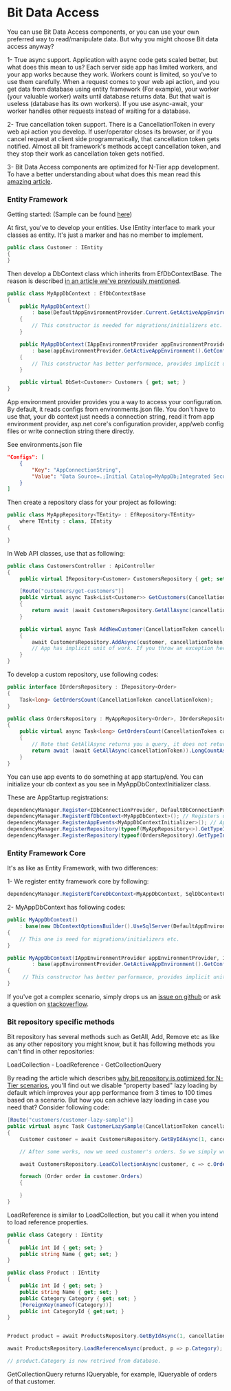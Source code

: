 # Bit Data Access

You can use Bit Data Access components, or you can use your own preferred way to read/manipulate data. But why you might choose Bit data access anyway?


1- True async support. Application with async code gets scaled better, but what does this mean to us? Each server side app has limited workers, and your app works because they work. Workers count is limited, so you've to use them carefully. When a request comes to your web api action, and you get data from database using entity framework (For example), your worker (your valuable worker) waits until database returns data. But that wait is useless (database has its own workers). If you use async-await, your worker handles other requests instead of waiting for a database.


2- True cancellation token support. There is a CancellationToken in every web api action you develop. If user/operator closes its browser, or if you cancel request at client side programmatically, that cancellation token gets notified. Almost all bit framework's methods accept cancellation token, and they stop their work as cancellation token gets notified.


3- Bit Data Access components are optimized for N-Tier app development. To have a better understanding about what does this mean read this [amazing article](https://docs.bit-framework.com/docs/design-backgrounds/optimized-entity-framework-for-n-tier-apps.html).

### Entity Framework

Getting started: (Sample can be found [here](https://github.com/bit-foundation/bit-framework/tree/master/Samples/DataAccessSamples/))

At first, you've to develop your entities. Use IEntity interface to mark your classes as entity. It's just a marker and has no member to implement.

```csharp
public class Customer : IEntity
{
}
```

Then develop a DbContext class which inherits from EfDbContextBase. The reason is described [in an article we've previously mentioned](https://docs.bit-framework.com/docs/design-backgrounds/optimized-entity-framework-for-n-tier-apps.html).

```csharp
public class MyAppDbContext : EfDbContextBase
{
    public MyAppDbContext()
        : base(DefaultAppEnvironmentProvider.Current.GetActiveAppEnvironment().GetConfig<string>("AppConnectionString"))
    {
        // This constructor is needed for migrations/initializers etc.
    }

    public MyAppDbContext(IAppEnvironmentProvider appEnvironmentProvider, IDbConnectionProvider dbConnectionProvider)
        : base(appEnvironmentProvider.GetActiveAppEnvironment().GetConfig<string>("AppConnectionString"), dbConnectionProvider)
    {
        // This constructor has better performance, provides implicit unit of work, etc. And it is automatically used by bit framework while processing requests etc.
    }

    public virtual DbSet<Customer> Customers { get; set; }
}
```

App environment provider provides you a way to access your configuration. By default, it reads configs from environments.json file. You don't have to use that, your db context just needs a connection string, read it from app environment provider, asp.net core's configuration provider, app/web config files or write connection string there directly.

See environments.json file

```json
"Configs": [
    {
        "Key": "AppConnectionString",
        "Value": "Data Source=.;Initial Catalog=MyAppDb;Integrated Security=True;"
    }
]
```

Then create a repository class for your project as following:

```csharp
public class MyAppRepository<TEntity> : EfRepository<TEntity>
    where TEntity : class, IEntity
{

}

```

In Web API classes, use that as following:

```csharp
public class CustomersController : ApiController
{
    public virtual IRepository<Customer> CustomersRepository { get; set; } // property injection

    [Route("customers/get-customers")]
    public virtual async Task<List<Customer>> GetCustomers(CancellationToken cancellationToken)
    {
        return await (await CustomersRepository.GetAllAsync(cancellationToken)).ToListAsync(cancellationToken);
    }

    public virtual async Task AddNewCustomer(CancellationToken cancellationToken, Customer customer)
    {
        await CustomersRepository.AddAsync(customer, cancellationToken);
        // App has implicit unit of work. If you throw an exception here, we save nothing to database
    }
}
```

To develop a custom repository, use following codes:

```csharp
public interface IOrdersRepository : IRepository<Order>
{
    Task<long> GetOrdersCount(CancellationToken cancellationToken);
}

public class OrdersRepository : MyAppRepository<Order>, IOrdersRepository
{
    public virtual async Task<long> GetOrdersCount(CancellationToken cancellationToken)
    {
        // Note that GetAllAsync returns you a query, it does not return all data. So following code has this sql as its equivalent: select count_big(*) from Orders
        return await (await GetAllAsync(cancellationToken)).LongCountAsync(cancellationToken);
    }
}
```

You can use app events to do something at app startup/end. You can initialize your db context as you see in MyAppDbContextInitializer class.


These are AppStartup registrations:

```csharp
dependencyManager.Register<IDbConnectionProvider, DefaultDbConnectionProvider<SqlConnection>>(); // Uses Sql connection
dependencyManager.RegisterEfDbContext<MyAppDbContext>(); // Registers db context class
dependencyManager.RegisterAppEvents<MyAppDbContextInitializer>(); // App event to initialize db context at startup
dependencyManager.RegisterRepository(typeof(MyAppRepository<>).GetTypeInfo()); // You can inject IRepository<Customer> or IRepository<any class you want>
dependencyManager.RegisterRepository(typeof(OrdersRepository).GetTypeInfo()); // It registers custom orders repository
```

### Entity Framework Core

It's as like as Entity Framework, with two differences:

1- We register entity framework core by following:

```csharp
dependencyManager.RegisterEfCoreDbContext<MyAppDbContext, SqlDbContextObjectsProvider>();
```

2- MyAppDbContext has following codes:

```csharp
public MyAppDbContext()
    : base(new DbContextOptionsBuilder().UseSqlServer(DefaultAppEnvironmentProvider.Current.GetActiveAppEnvironment().GetConfig<string>("AppConnectionString")).Options)
{
    // This one is need for migrations/initializers etc.
}

public MyAppDbContext(IAppEnvironmentProvider appEnvironmentProvider, IDbContextObjectsProvider dbContextCreationOptionsProvider)
        : base(appEnvironmentProvider.GetActiveAppEnvironment().GetConfig<string>("AppConnectionString"), dbContextCreationOptionsProvider)
{
     // This constructor has better performance, provides implicit unit of work, etc. And it is automatically used by bit framework while processing requests etc.
}
```

If you've got a complex scenario, simply drops us an [issue on github](https://github.com/bit-foundation/bit-framework/issues) or ask a question on [stackoverflow](https://stackoverflow.com/questions/tagged/bit-framework).

### Bit repository specific methods

Bit repository has several methods such as GetAll, Add, Remove etc as like as any other repository you might know, but it has following methods you can't find in other repositories:

LoadCollection - LoadReference - GetCollectionQuery

By reading the article which describes [why bit repository is optimized for N-Tier scenarios](https://docs.bit-framework.com/docs/design-backgrounds/optimized-entity-framework-for-n-tier-apps.html), you'll find out we disable "property based" lazy loading by default which improves your app performance from 3 times to 100 times based on a scenario. But how you can achieve lazy loading in case you need that? Consider following code:

```csharp
[Route("customers/customer-lazy-sample")]
public virtual async Task CustomerLazySample(CancellationToken cancellationToken)
{
    Customer customer = await CustomersRepository.GetByIdAsync(1, cancellationToken);

    // After some works, now we need customer's orders. So we simply write:

    await CustomersRepository.LoadCollectionAsync(customer, c => c.Orders, cancellationToken); // Uses async-await + cancellation token for lazy loading! And it has no performance penalty (-:

    foreach (Order order in customer.Orders)
    {

    }
}
```

LoadReference is similar to LoadCollection, but you call it when you intend to load reference properties.

```csharp
public class Category : IEntity
{ 
    public int Id { get; set; }
    public string Name { get; set; }
}

public class Product : IEntity
{
    public int Id { get; set; }
    public string Name { get; set; }
    public Category Category { get; set; }
    [ForeignKey(nameof(Category))]
    public int CategoryId { get;set; }
}


Product product = await ProductsRepository.GetByIdAsync(1, cancellationToken);

await ProductsRepository.LoadReferenceAsync(product, p => p.Category);

// product.Category is now retrived from database.

```

GetCollectionQuery returns IQueryable, for example, IQueryable of orders of that customer.